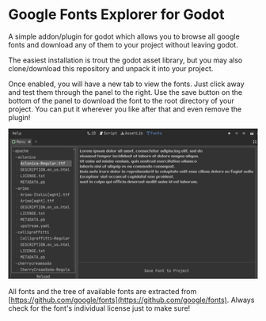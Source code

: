 # Google Fonts Explorer for Godot

A simple addon/plugin for godot which allows you to browse all google fonts and download any of them to your project without leaving godot.

The easiest installation is trout the godot asset library, but you may also clone/download this repository and unpack it into your project.

Once enabled, you will have a new tab to view the fonts. Just click away and test them through the panel to the right. Use the save button on the bottom of the panel to download the font to the root directory of your project. You can put it wherever you like after that and even remove the plugin!

![Example of image to view, test and download fonts](./images/Capture.PNG)

All fonts and the tree of available fonts are extracted from [https://github.com/google/fonts](https://github.com/google/fonts). Always check for the font's individual license just to make sure!
